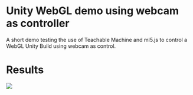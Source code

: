 # Unity WebGL demo using webcam as controller

A short demo testing the use of Teachable Machine and ml5.js to control a WebGL Unity Build using webcam as control.

# Results
![](Unity-WebGL-Player-_-Tutorial---Joguinho-bola-(1).gif)

